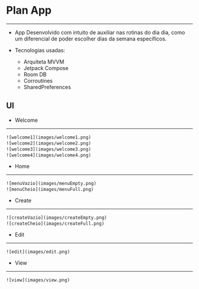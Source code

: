 # Plan App

---

- App Desenvolvido com intuito de auxiliar nas rotinas do dia dia, como um diferencial de poder escolher dias da semana específicos.

- Tecnologias usadas:
    - Arquiteta MVVM
    - Jetpack Compose 
    - Room DB
    - Corroutines
    - SharedPreferences

## UI

- Welcome
---
    ![welcome1](images/welcome1.png)
    ![welcome2](images/welcome2.png)
    ![welcome3](images/welcome3.png)
    ![welcome4](images/welcome4.png)

- Home
---
    ![menuVazio](images/menuEmpty.png)
    ![menuCheio](images/menuFull.png)

- Create
---
    ![createVazio](images/createEmpty.png)
    ![createCheio](images/createFull.png)

- Edit
---
    ![edit](images/edit.png)

- View
---
    ![view](images/view.png)
